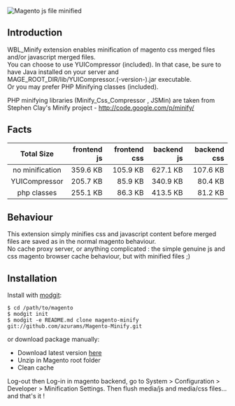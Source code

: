 ![Magento js file minified](http://i.imgur.com/w9NdG.png)
## Introduction

WBL_Minify extension enables minification of magento css merged files and/or  javascript merged files.  
You can choose to use YUICompressor (included). In that case, be sure to have Java installed on your server and MAGE_ROOT_DIR/lib/YUICompressor.(-version-).jar executable.  
Or you may prefer PHP Minifying classes (included).

PHP minifying libraries (Minify_Css_Compressor , JSMin) are taken from Stephen Clay's Minify project - http://code.google.com/p/minify/  

## Facts

|   Total Size 	  | frontend js  | frontend css | backend js   |  backend css |
|:---------------:|-------------:|-------------:|-------------:|-------------:|
| no minification |  359.6 KB	 | 105.9 KB	|   627.1 KB   |   107.6 KB   |
| YUICompressor   |  205.7 KB  	 |  85.9 KB	|   340.9 KB   |    80.4 KB   |
| php classes     |  255.1 KB	 |  86.3 KB 	|   413.5 KB   |    81.2 KB   |

## Behaviour

This extension simply minifies css and javascript content before merged files are saved as in the normal magento behaviour.  
No cache proxy server, or anything complicated : the simple genuine js and css magento browser cache behaviour, but with minified files ;)

## Installation

Install with [modgit](https://github.com/jreinke/modgit):

    $ cd /path/to/magento
    $ modgit init
    $ modgit -e README.md clone magento-minify git://github.com/azurams/Magento-Minify.git

or download package manually:

* Download latest version [here](https://github.com/azurams/Magento-Minify/downloads)
* Unzip in Magento root folder
* Clean cache

Log-out then Log-in in magento backend, go to System > Configuration > Developer > Minification Settings.
Then flush media/js and media/css files... and that's it !

